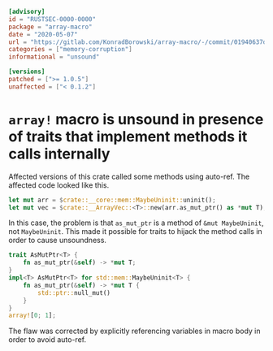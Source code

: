 ```toml
[advisory]
id = "RUSTSEC-0000-0000"
package = "array-macro"
date = "2020-05-07"
url = "https://gitlab.com/KonradBorowski/array-macro/-/commit/01940637dd8f3bfeeee3faf9639fa9ae52f19f4d"
categories = ["memory-corruption"]
informational = "unsound"

[versions]
patched = [">= 1.0.5"]
unaffected = ["< 0.1.2"]
```

# `array!` macro is unsound in presence of traits that implement methods it calls internally

Affected versions of this crate called some methods using auto-ref. The affected code looked like this.

```rust
let mut arr = $crate::__core::mem::MaybeUninit::uninit();
let mut vec = $crate::__ArrayVec::<T>::new(arr.as_mut_ptr() as *mut T);
```

In this case, the problem is that `as_mut_ptr` is a method of `&mut MaybeUninit`, not `MaybeUninit`. This made it possible for traits to hijack the method calls in order to cause unsoundness.

```rust
trait AsMutPtr<T> {
    fn as_mut_ptr(&self) -> *mut T;
}
impl<T> AsMutPtr<T> for std::mem::MaybeUninit<T> {
    fn as_mut_ptr(&self) -> *mut T {
        std::ptr::null_mut()
    }
}
array![0; 1];
```

The flaw was corrected by explicitly referencing variables in macro body in order to avoid auto-ref.
